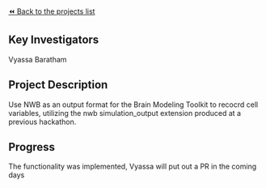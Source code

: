 [:rewind: Back to the projects list](../../README.md#ProjectsList)

## Key Investigators

Vyassa Baratham

## Project Description

Use NWB as an output format for the Brain Modeling Toolkit to recocrd cell variables, utilizing the nwb simulation_output extension produced at a previous hackathon.

## Progress

The functionality was implemented, Vyassa will put out a PR in the coming days